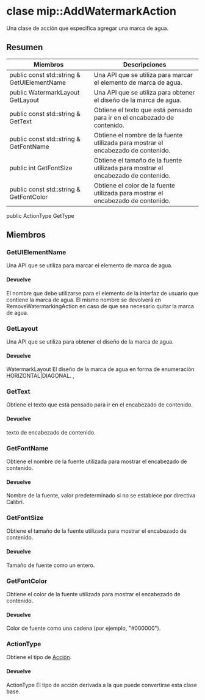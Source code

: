 # <a name="class-mipaddwatermarkaction"></a>clase mip::AddWatermarkAction 
Una clase de acción que especifica agregar una marca de agua.
## <a name="summary"></a>Resumen
 Miembros                        | Descripciones                                
--------------------------------|---------------------------------------------
public const std::string & GetUIElementName | Una API que se utiliza para marcar el elemento de marca de agua.
public WatermarkLayout GetLayout | Una API que se utiliza para obtener el diseño de la marca de agua.
public const std::string & GetText | Obtiene el texto que está pensado para ir en el encabezado de contenido.
public const std::string & GetFontName | Obtiene el nombre de la fuente utilizada para mostrar el encabezado de contenido.
public int GetFontSize | Obtiene el tamaño de la fuente utilizada para mostrar el encabezado de contenido.
public const std::string & GetFontColor | Obtiene el color de la fuente utilizada para mostrar el encabezado de contenido.
public ActionType GetType
## <a name="members"></a>Miembros
### <a name="getuielementname"></a>GetUIElementName
Una API que se utiliza para marcar el elemento de marca de agua.
#### <a name="returns"></a>Devuelve
El nombre que debe utilizarse para el elemento de la interfaz de usuario que contiene la marca de agua. El mismo nombre se devolverá en RemoveWatermarkingAction en caso de que sea necesario quitar la marca de agua.
### <a name="getlayout"></a>GetLayout
Una API que se utiliza para obtener el diseño de la marca de agua.
#### <a name="returns"></a>Devuelve
WatermarkLayout El diseño de la marca de agua en forma de enumeración HORIZONTAL|DIAGONAL. ,
### <a name="gettext"></a>GetText
Obtiene el texto que está pensado para ir en el encabezado de contenido.
#### <a name="returns"></a>Devuelve
texto de encabezado de contenido.
### <a name="getfontname"></a>GetFontName
Obtiene el nombre de la fuente utilizada para mostrar el encabezado de contenido.
#### <a name="returns"></a>Devuelve
Nombre de la fuente, valor predeterminado si no se establece por directiva Calibri.
### <a name="getfontsize"></a>GetFontSize
Obtiene el tamaño de la fuente utilizada para mostrar el encabezado de contenido.
#### <a name="returns"></a>Devuelve
Tamaño de fuente como un entero.
### <a name="getfontcolor"></a>GetFontColor
Obtiene el color de la fuente utilizada para mostrar el encabezado de contenido.
#### <a name="returns"></a>Devuelve
Color de fuente como una cadena (por ejemplo, "#000000").
### <a name="actiontype"></a>ActionType
Obtiene el tipo de [Acción](#classmip_1_1_action).
#### <a name="returns"></a>Devuelve
ActionType El tipo de acción derivada a la que puede convertirse esta clase base.